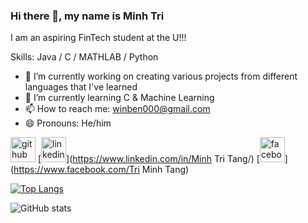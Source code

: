 ### Hi there 👋, my name is Minh Tri
I am an aspiring FinTech student at the U!!!

Skills:  Java / C / MATHLAB / Python

- 🔭 I’m currently working on creating various projects from different languages that I've learned 
- 🌱 I’m currently learning C & Machine Learning 
- 📫 How to reach me: winben000@gmail.com 
- 😄 Pronouns: He/him 


[<img src='https://cdn.jsdelivr.net/npm/simple-icons@3.0.1/icons/github.svg' alt='github' height='40'>](https://github.com/winben000)  [<img src='https://cdn.jsdelivr.net/npm/simple-icons@3.0.1/icons/linkedin.svg' alt='linkedin' height='40'>](https://www.linkedin.com/in/Minh Tri Tang/)  [<img src='https://cdn.jsdelivr.net/npm/simple-icons@3.0.1/icons/facebook.svg' alt='facebook' height='40'>](https://www.facebook.com/Tri Minh Tang)  

[![Top Langs](https://github-readme-stats.vercel.app/api/top-langs/?username=winben000)](https://github.com/anuraghazra/github-readme-stats)

![GitHub stats](https://github-readme-stats.vercel.app/api?username=winben000&show_icons=true)  

